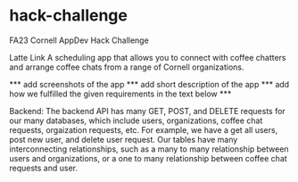 # hack-challenge
FA23 Cornell AppDev Hack Challenge

Latte Link
A scheduling app that allows you to connect with coffee chatters and arrange coffee chats from a range of Cornell organizations.

*** add screenshots of the app *** add short description of the app
*** add how we fulfilled the given requirements in the text below ***

Backend:
The backend API has many GET, POST, and DELETE requests for our many databases, which include users, organizations, coffee chat requests, orgaization requests, etc. For example, we have a get all users, post new user, and delete user request. Our tables have many interconnecting relationships, such as a many to many relationship between users and organizations, or a one to many relationship between coffee chat requests and user.





